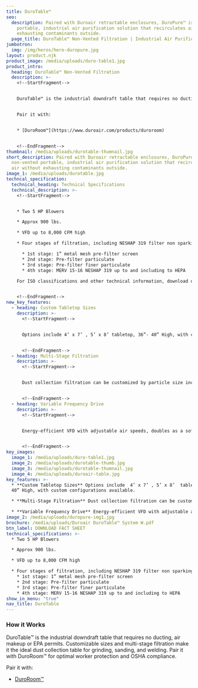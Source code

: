 ```yaml
---
title: DuroTable™
seo:
  description: Paired with Duroair retractable enclosures, DuroPure™ is a
    portable, industrial air purification solution that recirculates air without
    exhausting contaminants outside.
  page_title: DuroTable™ Non-Vented Filtration | Industrial Air Purification
jumbotron:
  img: /img/heros/hero-duropure.jpg
layout: product.njk
product_image: /media/uploads/duro-table1.jpg
product_intro:
  heading: DuroTable™ Non-Vented Filtration
  description: >-
    <!--StartFragment-->


    DuroTable™ is the industrial downdraft table that requires no ducting, air makeup or EPA permits. Customizable sizes and multi-stage filtration make it the ideal dust collection table for grinding, sanding, and welding. Pair it with DuroRoom™ for optimal worker protection and OSHA compliance.


    Pair it with:


    * [DuroRoom™](https://www.duroair.com/products/duroroom)


    <!--EndFragment-->
thumbnail: /media/uploads/durotable-thumnail.jpg
short_description: Paired with Duroair retractable enclosures, DuroPure™ is a
  non-vented portable, industrial air purification solution that recirculates
  air without exhausting contaminants outside.
image_1: /media/uploads/durotable.jpg
techncal_specification:
  technical_heading: Technical Specifications
  technical_description: >-
    <!--StartFragment-->


    * Two 5 HP Blowers

    * Approx 900 lbs.

    * VFD up to 8,000 CFM high

    * Four stages of filtration, including NESHAP 319 filter non sparking for sanding composites

      * 1st stage: 1” metal mesh pre-filter screen
      * 2nd stage: Pre-filter particulate
      * 3rd stage: Pre-filter finer particulate
      * 4th stage: MERV 15-16 NESHAP 319 up to and including to HEPA

    For ISO classifications and other technical information, download our DuroTable fact sheet!


    <!--EndFragment-->
new_key_features:
  - heading: Custom Tabletop Sizes
    description: >-
      <!--StartFragment-->


      Options include 4’ x 7’ , 5’ x 8’ tabletop, 36”- 40” High, with custom configurations available.


      <!--EndFragment-->
  - heading: Multi-Stage Filtration
    description: >-
      <!--StartFragment-->


      Dust collection filtration can be customized by particle size including NESHAP 319 filter and HEPA filters.


      <!--EndFragment-->
  - heading: Variable Frequency Drive
    description: >-
      <!--StartFragment-->


      Energy-efficient VFD with adjustable air speeds, doubles as a soft starter to eliminate the need for a motor.


      <!--EndFragment-->
key_images:
  image_1: /media/uploads/duro-table1.jpg
  image_2: /media/uploads/durotable-thumb.jpg
  image_3: /media/uploads/durotable-thumnail.jpg
  image_4: /media/uploads/duroair-table.jpg
key_features: >-
  * **Custom Tabletop Sizes** Options include  4’ x 7’ , 5’ x 8’  tabletop, 36”-
  40” High, with custom configurations available.

  * **Multi-Stage Filtration** Dust collection filtration can be customized by particle size including  NESHAP 319 filter and HEPA filters.

  * **Variable Frequency Drive** Energy-efficient VFD with adjustable air speeds, doubles as a soft starter to eliminate the need for a motor.
image_2: /media/uploads/duropure-img1.jpg
brochure: /media/uploads/Duroair DuroTable™ System W.pdf
btn_label: DOWNLOAD FACT SHEET
technical_specifications: >-
  * Two 5 HP Blowers

  * Approx 900 lbs.

  * VFD up to 8,000 CFM high

  * Four stages of filtration, including NESHAP 319 filter non sparking for sanding composites
    * 1st stage: 1” metal mesh pre-filter screen
    * 2nd stage: Pre-filter particulate
    * 3rd stage: Pre-filter finer particulate
    * 4th stage: MERV 15-16 NESHAP 319 up to and including to HEPA
show_in_menu: "true"
nav_title: DuroTable
---
```

### How it Works

DuroTable™ is the industrial downdraft table that requires no ducting, air makeup or EPA permits. Customizable sizes and multi-stage filtration make it the ideal dust collection table for grinding, sanding, and welding. Pair it with DuroRoom™ for optimal worker protection and OSHA compliance.

Pair it with: 

* [DuroRoom™](/products/duroroom)